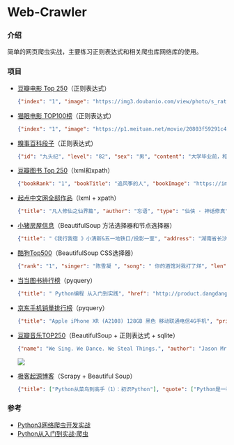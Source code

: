 # Web-Crawler
### 介绍

简单的网页爬虫实战，主要练习正则表达式和相关爬虫库网络库的使用。

### 项目

- [豆瓣电影 Top 250](https://movie.douban.com/top250)（正则表达式）

  ```json
  {"index": "1", "image": "https://img3.doubanio.com/view/photo/s_ratio_poster/public/p480747492.jpg", "title": "肖申克的救赎", "actor": "导演: 弗兰克·德拉邦特 Frank Darabont   主演: 蒂姆·罗宾斯 Tim Robbins /...", "type": "1994 / 美国 / 犯罪 剧情", "score": "9.6", "comment": "1367659人评价", "quote": "希望让人自由。"}
  ```

- [猫眼电影 TOP100榜](https://maoyan.com/board/4?offset=0)（正则表达式）

  ```json
  {"index": "1", "image": "https://p1.meituan.net/movie/20803f59291c47e1e116c11963ce019e68711.jpg@160w_220h_1e_1c", "title": "霸王别姬", "actor": "张国荣,张丰毅,巩俐", "time": "1993-01-01", "score": "9.5"}
  ```

- [糗事百科段子](https://www.qiushibaike.com/text/)（正则表达式）

  ```json
  {"id": "九头纪", "level": "82", "sex": "男", "content": "大学毕业前，和几个寝室哥们去一家还算比较好的餐厅吃饭。<br/>想到马上要分离了，到吃完时，气氛又点沉沉的。突然冒出只苍蝇在汤盆子上空飞啊飞，8只眼睛就盯着它，估计苍蝇吓坏了，直接掉汤里面溺汤身亡了。洗具来了，我们把服务员叫过来，让她去把领班的叫过来，然后让领班看苍蝇，告诉他“我们把汤喝完了，结果里面有只苍蝇，你们这叫苍蝇汤不叫海带排骨汤啊？你看怎么办吧？”他说给我们换盆。我们不答应，让他去把经理找来。最后汤免费，其他费用打八折。", "comment": "406", "like": "406"}
  ```

- [豆瓣图书 Top 250](https://book.douban.com/top250)（lxml和xpath）

  ```json
  {"bookRank": "1", "bookTitle": "追风筝的人", "bookImage": "https://img3.doubanio.com/view/subject/m/public/s1727290.jpg", "bookLink": "https://book.douban.com/subject/1770782/", "bookInfo": "[美] 卡勒德·胡赛尼 / 李继宏 / 上海人民出版社 / 2006-5 / 29.00元", "bookScore": "8.9", "bookComment": "437742人评价", "bookQuote": "为你，千千万万遍"}
  ```

- [起点中文网全部作品](https://www.qidian.com/all?page=1)（lxml + xpath）

  ```json
  {"title": "凡人修仙之仙界篇", "author": "忘语", "type": "仙侠 · 神话修真", "integrity": "连载中", "introduction": "凡人修仙，风云再起时空穿梭，轮回逆转金仙太乙，大罗道祖三千大道，法则至尊《凡人修仙传》仙界篇，一个韩立叱咤仙界的故事，一个凡人小子修仙的不灭传说。特说明下，没有看过前传的书友，并不影响本书的阅读体验，"}
  ```

- [小猪房屋信息](http://cs.xiaozhu.com/)（BeautifulSoup 方法选择器和节点选择器）

  ```json
  {"title": "《我行我宿 》小清新&五一地铁口/投影一室", "address": "湖南省长沙市芙蓉区定王台街道五一路东牌楼街25...", "price": "238", "imageUrl": "https://image.xiaozhustatic3.com/00,800,533/51,0,11,100399,2666,2000,fffd393b.jpg", "name": "AA我行我宿"}
  ```

- [酷狗Top500](https://www.kugou.com/yy/rank/home/1-8888.html)（BeautifulSoup CSS选择器）

  ```json
  {"rank": "1", "singer": "陈雪凝 ", "song": " 你的酒馆对我打了烊", "len": "4:11"}
  ```

- [当当图书排行榜](http://search.dangdang.com/?key=python&act=input&page_index=1)（pyquery）

  ```json
  {"title": " Python编程 从入门到实践", "href": "http://product.dangdang.com/24003310.html", "image": "http://img3m0.ddimg.cn/67/4/24003310-1_b_7.jpg", "price": "61.40", "author": "[美]埃里克・马瑟斯（Eric Matthes）", "date": "2016-07-01", "publisher": "人民邮电出版社", "comment": "74550", "detail": "上到有编程基础的程序员，下到10岁少年，想入门Python并达到可以开发实际项目的水平，本书是读者*！ 本书是一本全面的从入门到实践的Python编程教程，带领读者快速掌握编程基础知识、编写出能解决实际问题的代码并开发复杂项目。 书中内容分为基础篇和实战篇两部分。基础篇介绍基本的编程概念，如列表、字典、类和循环，并指导读者编写整洁且易于理解的代码。另外还介绍了如何让程序能够与用户交互，以及如何在代码运行前进行测试。实战篇介绍如何利用新学到的知识开发功能丰富的项目：2D游戏《外星人入侵》，数据可视化实战，Web应用程序。"}
  ```

- [京东手机销量排行榜](https://search.jd.com/Search?keyword=%E6%89%8B%E6%9C%BA&enc=utf-8&psort=1&page=184&s=1&scrolling=y)（pyquery）

  ```json
  {"title": "Apple iPhone XR (A2108) 128GB 黑色 移动联通电信4G手机", "price": "5749.00", "seller": "Apple产品京东自营旗舰店", "url": "https://item.jd.com/100000177760.html", "image": "https://img10.360buyimg.com/n7/jfs/t1/3405/18/3537/69901/5b997c0aE5dc8ed9f/a2c208410ae84d1f.jpg"}
  ```

- [豆瓣音乐TOP250](https://music.douban.com/top250?start=0)（BeautifulSoup + 正则表达式 + sqlite）

  ```json
  {"name": "We Sing. We Dance. We Steal Things.", "author": "Jason Mraz", "style": "民谣", "time": "2008-05-13", "score": "9.1", "comment": "105760", "image": "https://img3.doubanio.com/view/subject/m/public/s2967252.jpg"}
  ```
  
  ![](https://ae01.alicdn.com/kf/HTB1LcuFViLaK1RjSZFx761mPFXam.png)

- [极客起源博客](https://geekori.com/blogsCenter.php?uid=geekori)（Scrapy + Beautiful Soup）

  ```json
  {"title": ["Python从菜鸟到高手（1）：初识Python"], "quote": ["Python是一种面向对象的解释型计算机程序设计语言，由荷兰人吉多·范罗苏姆（Guido van Rossum）于1989年发明，第一个公开发行版发行于1991年。目前Python的最新发行版是Python3.6。"], "time": ["2018-09-03"]},
  ```

### 参考

- [Python3网络爬虫开发实战](https://germey.gitbooks.io/python3webspider/content/)
- [Python从入门到实战·爬虫](https://ke.qq.com/course/395289)